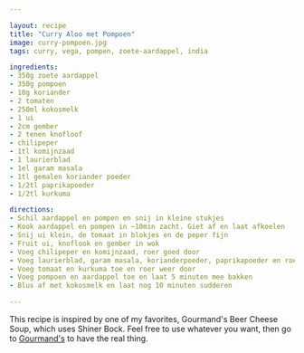 ```yaml
---

layout: recipe
title: "Curry Aloo met Pompoen"
image: curry-pompoen.jpg
tags: curry, vega, pompen, zoete-aardappel, india

ingredients:
- 350g zoete aardappel
- 350g pompoen
- 10g koriander
- 2 tomaten
- 250ml kokosmelk
- 1 ui
- 2cm gember
- 2 tenen knofloof
- chilipeper
- 1tl komijnzaad
- 1 laurierblad
- 1el garam masala
- 1tl gemalen koriander poeder
- 1/2tl paprikapoeder
- 1/2tl kurkuma

directions: 
- Schil aardappel en pompen en snij in kleine stukjes
- Kook aardappel en pompen in ~10min zacht. Giet af en laat afkoelen
- Snij ui klein, de tomaat in blokjes en de peper fijn
- Fruit ui, knoflook en gember in wok
- Voeg chilipeper en komijnzaad, roer goed door
- Voeg laurierblad, garam masala, korianderpoeder, paprikapoeder en roer tot pan begint te geuren
- Voeg tomaat en kurkuma toe en roer weer door
- Voeg pompoen en aardappel toe en laat 5 minuten mee bakken
- Blus af met kokosmelk en laat nog 10 minuten sudderen

---
```


This recipe is inspired by one of my favorites, Gourmand's Beer Cheese Soup, which uses Shiner Bock. Feel free to use whatever you want, then go to [Gourmand's](http://lovethysandwich.com) to have the real thing.